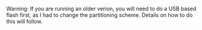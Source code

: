 Warning:
If you are running an older verion, you will need to do a USB based flash first, as I had to change the partitioning scheme.
Details on how to do this will follow.
